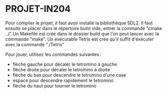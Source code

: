 # PROJET-IN204

Pour compiler le projet, il faut avoir installé la bibliothèque SDL2. Il faut ensuite se placer dans le répertoire build vide, entrer la commande "cmake ../"
Un Makefile est crée dans le dossier build que l'on peut lancer avec la commande "make". Un exécutable Tetris est crée qu'il suffit d'éxécuter avec la commande "./Tetris"

Pour jouer, utilisez les commandes suivantes :
- flèche gauche pour décaler le tetromino à gauche
- flèche droite pour décaler le tetromino à droite
- flèche du bas pour descendre le tetromino d'une case
- espace pour descendre rapidement le tetromino
- flèche du haut pour tourner le tetromino
